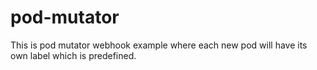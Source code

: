 # pod-mutator
This is pod mutator webhook example where each new pod will have its own label which is predefined. 
